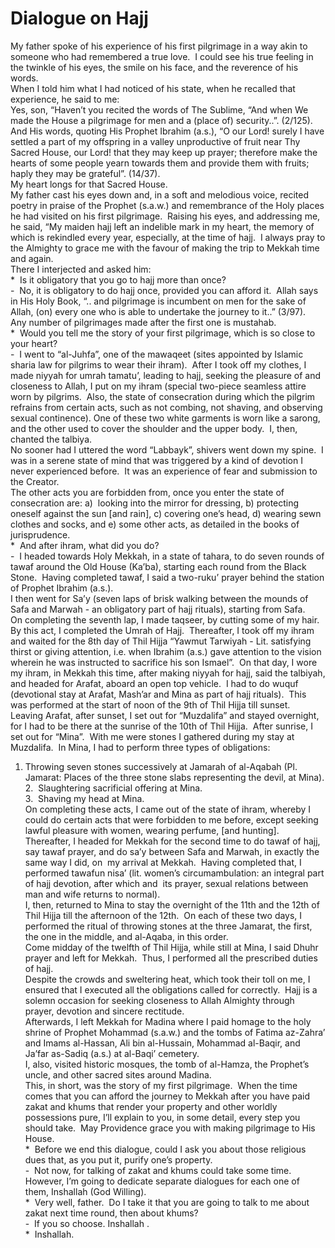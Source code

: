 Dialogue on Hajj
================

My father spoke of his experience of his first pilgrimage in a way akin
to someone who had remembered a true love.  I could see his true feeling
in the twinkle of his eyes, the smile on his face, and the reverence of
his words.  
 When I told him what I had noticed of his state, when he recalled that
experience, he said to me:  
 Yes, son, “Haven’t you recited the words of The Sublime, “And when We
made the House a pilgrimage for men and a (place of) security..”.
(2/125).  And His words, quoting His Prophet Ibrahim (a.s.), “O our
Lord! surely I have settled a part of my offspring in a valley
unproductive of fruit near Thy Sacred House, our Lord! that they may
keep up prayer; therefore make the hearts of some people yearn towards
them and provide them with fruits; haply they may be grateful”.
(14/37).  
 My heart longs for that Sacred House.  
 My father cast his eyes down and, in a soft and melodious voice,
recited poetry in praise of the Prophet (s.a.w.) and remembrance of the
Holy places he had visited on his first pilgrimage.  Raising his eyes,
and addressing me, he said, “My maiden hajj left an indelible mark in my
heart, the memory of which is rekindled every year, especially, at the
time of hajj.  I always pray to the Almighty to grace me with the favour
of making the trip to Mekkah time and again.    
 There I interjected and asked him:  
 \*  Is it obligatory that you go to hajj more than once?  
 -  No, it is obligatory to do hajj once, provided you can afford it. 
Allah says in His Holy Book, “.. and pilgrimage is incumbent on men for
the sake of Allah, (on) every one who is able to undertake the journey
to it..” (3/97).  
 Any number of pilgrimages made after the first one is mustahab.  
 \*  Would you tell me the story of your first pilgrimage, which is so
close to your heart?  
 -  I went to “al-Juhfa”, one of the mawaqeet (sites appointed by
Islamic sharia law for pilgrims to wear their ihram).  After I took off
my clothes, I made niyyah for umrah tamatu’, leading to hajj, seeking
the pleasure of and closeness to Allah, I put on my ihram (special
two-piece seamless attire worn by pilgrims.  Also, the state of
consecration during which the pilgrim refrains from certain acts, such
as not combing, not shaving, and observing sexual continence). One of
these two white garments is worn like a sarong, and the other used to
cover the shoulder and the upper body.  I, then, chanted the talbiya.  
 No sooner had I uttered the word “Labbayk”, shivers went down my
spine.  I was in a serene state of mind that was triggered by a kind of
devotion I never experienced before.  It was an experience of fear and
submission to the Creator.  
 The other acts you are forbidden from, once you enter the state of
consecration are: a)  looking into the mirror for dressing, b)
protecting oneself against the sun [and rain], c) covering one’s head,
d) wearing sewn clothes and socks, and e) some other acts, as detailed
in the books of jurisprudence.  
 \*  And after ihram, what did you do?  
 -  I headed towards Holy Mekkah, in a state of tahara, to do seven
rounds of tawaf around the Old House (Ka’ba), starting each round from
the Black Stone.  Having completed tawaf, I said a two-ruku’ prayer
behind the station of Prophet Ibrahim (a.s.).  
 I then went for Sa’y (seven laps of brisk walking between the mounds of
Safa and Marwah - an obligatory part of hajj rituals), starting from
Safa.  
 On completing the seventh lap, I made taqseer, by cutting some of my
hair.  By this act, I completed the Umrah of Hajj.  Thereafter, I took
off my ihram and waited for the 8th day of Thil Hijja “Yawmut Tarwiyah -
Lit. satisfying thirst or giving attention, i.e. when Ibrahim (a.s.)
gave attention to the vision wherein he was instructed to sacrifice his
son Ismael”.  On that day, I wore my ihram, in Mekkah this time, after
making niyyah for hajj, said the talbiyah, and headed for Arafat, aboard
an open top vehicle.  I had to do wuquf (devotional stay at Arafat,
Mash’ar and Mina as part of hajj rituals).  This was performed at the
start of noon of the 9th of Thil Hijja till sunset.  
 Leaving Arafat, after sunset, I set out for “Muzdalifa” and stayed
overnight, for I had to be there at the sunrise of the 10th of Thil
Hijja.  After sunrise, I set out for “Mina”.  With me were stones I
gathered during my stay at Muzdalifa.  In Mina, I had to perform three
types of obligations:  
 1. Throwing seven stones successively at Jamarah of al-Aqabah (Pl.
Jamarat: Places of the three stone slabs representing the devil, at
Mina).  
 2.  Slaughtering sacrificial offering at Mina.  
 3.  Shaving my head at Mina.  
 On completing these acts, I came out of the state of ihram, whereby I
could do certain acts that were forbidden to me before, except seeking
lawful pleasure with women, wearing perfume, [and hunting].  Thereafter,
I headed for Mekkah for the second time to do tawaf of hajj, say tawaf
prayer, and do sa’y between Safa and Marwah, in exactly the same way I
did, on  my arrival at Mekkah.  Having completed that, I performed
tawafun nisa’ (lit. women’s circumambulation: an integral part of hajj
devotion, after which and  its prayer, sexual relations between man and
wife returns to normal).  
 I, then, returned to Mina to stay the overnight of the 11th and the
12th of Thil Hijja till the afternoon of the 12th.  On each of these two
days, I performed the ritual of throwing stones at the three Jamarat,
the first, the one in the middle, and al-Aqaba, in this
order.                             
 Come midday of the twelfth of Thil Hijja, while still at Mina, I said
Dhuhr prayer and left for Mekkah.  Thus, I performed all the prescribed
duties of hajj.  
 Despite the crowds and sweltering heat, which took their toll on me, I
ensured that I executed all the obligations called for correctly.  Hajj
is a solemn occasion for seeking closeness to Allah Almighty through
prayer, devotion and sincere rectitude.  
 Afterwards, I left Mekkah for Madina where I paid homage to the holy
shrine of Prophet Mohammad (s.a.w.) and the tombs of Fatima az-Zahra’
and Imams al-Hassan, Ali bin al-Hussain, Mohammad al-Baqir, and Ja’far
as-Sadiq (a.s.) at al-Baqi’ cemetery.  
 I, also, visited historic mosques, the tomb of al-Hamza, the Prophet’s
uncle, and other sacred sites around Madina.  
 This, in short, was the story of my first pilgrimage.  When the time
comes that you can afford the journey to Mekkah after you have paid
zakat and khums that render your property and other worldly possessions
pure, I’ll explain to you, in some detail, every step you should take. 
May Providence grace you with making pilgrimage to His House.  
 \*  Before we end this dialogue, could I ask you about those religious
dues that, as you put it, purify one’s property.  
 -  Not now, for talking of zakat and khums could take some time. 
However, I’m going to dedicate separate dialogues for each one of them,
Inshallah (God Willing).  
 \*  Very well, father.  Do I take it that you are going to talk to me
about zakat next time round, then about khums?  
 -  If you so choose. Inshallah .  
 \*  Inshallah.


